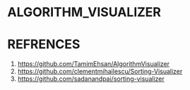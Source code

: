# ALGORITHM_VISUALIZER

# REFRENCES
1. https://github.com/TamimEhsan/AlgorithmVisualizer
2. https://github.com/clementmihailescu/Sorting-Visualizer
3. https://github.com/sadanandpai/sorting-visualizer
